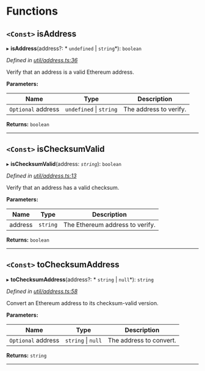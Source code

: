 

# Functions

<a id="isaddress"></a>

## `<Const>` isAddress

▸ **isAddress**(address?: * `undefined` &#124; `string`*): `boolean`

*Defined in [util/address.ts:36](https://github.com/paritytech/js-libs/blob/a22b427/packages/abi/src/util/address.ts#L36)*

Verify that an address is a valid Ethereum address.

**Parameters:**

| Name | Type | Description |
| ------ | ------ | ------ |
| `Optional` address |  `undefined` &#124; `string`|  The address to verify. |

**Returns:** `boolean`

___
<a id="ischecksumvalid"></a>

## `<Const>` isChecksumValid

▸ **isChecksumValid**(address: *`string`*): `boolean`

*Defined in [util/address.ts:13](https://github.com/paritytech/js-libs/blob/a22b427/packages/abi/src/util/address.ts#L13)*

Verify that an address has a valid checksum.

**Parameters:**

| Name | Type | Description |
| ------ | ------ | ------ |
| address | `string` |  The Ethereum address to verify. |

**Returns:** `boolean`

___
<a id="tochecksumaddress"></a>

## `<Const>` toChecksumAddress

▸ **toChecksumAddress**(address?: * `string` &#124; `null`*): `string`

*Defined in [util/address.ts:58](https://github.com/paritytech/js-libs/blob/a22b427/packages/abi/src/util/address.ts#L58)*

Convert an Ethereum address to its checksum-valid version.

**Parameters:**

| Name | Type | Description |
| ------ | ------ | ------ |
| `Optional` address |  `string` &#124; `null`|  The address to convert. |

**Returns:** `string`

___

